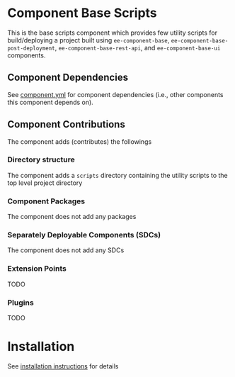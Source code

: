# Component Base Scripts

This is the base scripts component which provides few utility scripts for build/deploying a project built using `ee-component-base`, `ee-component-base-post-deployment`, `ee-component-base-rest-api`, and `ee-component-base-ui` components.

## Component Dependencies

See [component.yml](./component.yml) for component dependencies (i.e., other components this component depends on).

## Component Contributions

The component adds (contributes) the followings

### Directory structure

The component adds a `scripts` directory containing the utility scripts to the top level project directory

### Component Packages

The component does not add any packages

### Separately Deployable Components (SDCs)

The component does not add any SDCs

### Extension Points

TODO

### Plugins

TODO

# Installation

See [installation instructions](./INSTALLATION.md) for details
